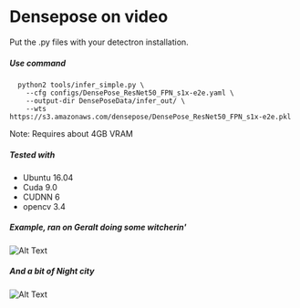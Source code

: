 # Densepose on video

Put the .py files with your detectron installation.

##### Use command 
```
  python2 tools/infer_simple.py \
    --cfg configs/DensePose_ResNet50_FPN_s1x-e2e.yaml \
    --output-dir DensePoseData/infer_out/ \
    --wts https://s3.amazonaws.com/densepose/DensePose_ResNet50_FPN_s1x-e2e.pkl 
```
Note: Requires about 4GB VRAM   
    
##### Tested with 

* Ubuntu 16.04
* Cuda 9.0
* CUDNN 6
* opencv 3.4

##### Example, ran on Geralt doing some witcherin' 
![Alt Text](https://media.giphy.com/media/dmZFCqQX4kr8MH31qT/giphy.gif)


##### And a bit of Night city
![Alt Text](https://media.giphy.com/media/51Y5HPKDmDOiO2UJac/giphy.gif)
